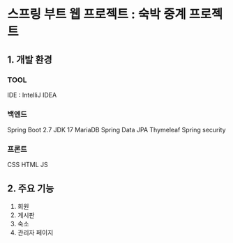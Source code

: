 # 스프링 부트 웹 프로젝트 : 숙박 중계 프로젝트

## 1. 개발 환경

### TOOL

IDE : IntelliJ IDEA

### 백엔드

Spring Boot 2.7
JDK 17
MariaDB
Spring Data JPA
Thymeleaf
Spring security

### 프론트

CSS HTML JS

## 2. 주요 기능

1. 회원
2. 게시판
3. 숙소
4. 관리자 페이지
